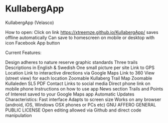 # KullabergApp

KullabergApp (Velasco)

How to open​:
Click on link https://xtreemze.github.io/KullabergApp/ saves offline automatically
Can save to homescreen on mobile or desktop with icon
​Facebook App button

Current Features:

Design adheres to nature reserve graphic standards
Three trails
Descriptions in English & Swedish
One small picture per site
Link to GPS Location
Link to interactive directions via Google Maps
Link to 360 View (street view) for each location
Zoomable Kullaberg Trail Map
Zoomable Kullaleden SL5 PDF
Contact Links to social media
Direct phone link on mobile phone
Instructions on how to use app
News section
Trails and Points of Interest saved to your Google Maps app
Automatic Updates
Characteristics:
Fast interface
Adapts to screen size
Works on any browser (android, iOS, Windows OSX phones or PCs etc)
GNU AFFERO GENERAL PUBLIC LICENSE
Open editing allowed via Github and direct code manipulation
